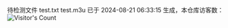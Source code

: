 待检测文件 test.txt test.m3u 已于 2024-08-21 06:33:15 生成，本仓库访客数：![Visitor's Count](https://profile-counter.glitch.me/pxiptv_TV/count.svg)
